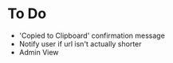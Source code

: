 # To Do

 * 'Copied to Clipboard' confirmation message
 * Notify user if url isn't actually shorter
 * Admin View